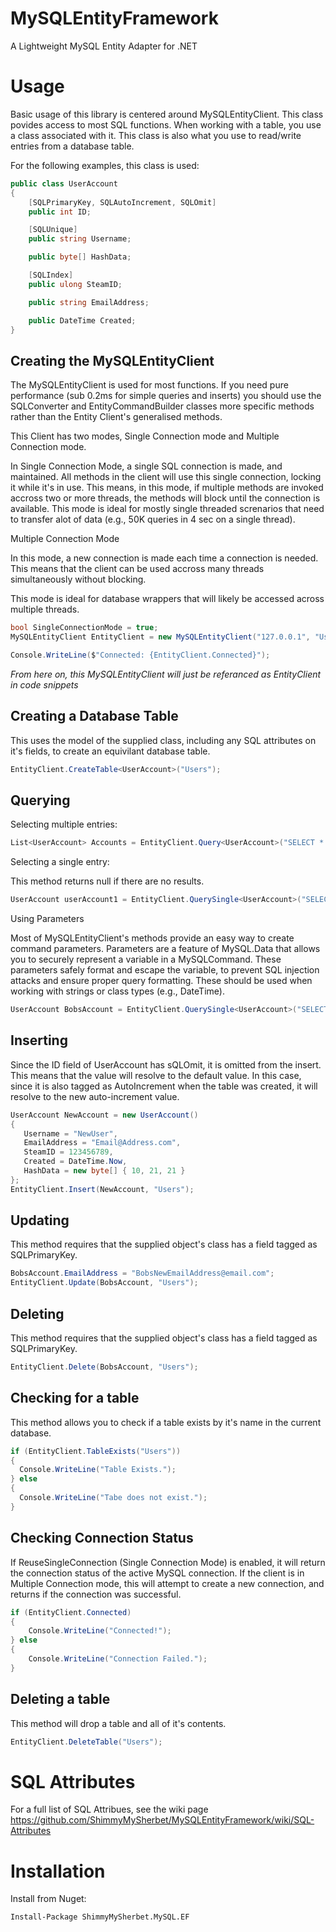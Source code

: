 # MySQLEntityFramework
A Lightweight MySQL Entity Adapter for .NET

# Usage

Basic usage of this library is centered around MySQLEntityClient. This class povides access to most SQL functions. When working with a table, you use a class associated with it.
This class is also what you use to read/write entries from a database table.

For the following examples, this class is used:
```cs
public class UserAccount
{
    [SQLPrimaryKey, SQLAutoIncrement, SQLOmit]
    public int ID;

    [SQLUnique]
    public string Username;

    public byte[] HashData;

    [SQLIndex]
    public ulong SteamID;

    public string EmailAddress;

    public DateTime Created;
}
```
## Creating the MySQLEntityClient

The MySQLEntityClient is used for most functions. If you need pure performance (sub 0.2ms for simple queries and inserts) you should use the SQLConverter and EntityCommandBuilder classes more specific methods rather than the Entity Client's generalised methods.

This Client has two modes, Single Connection mode and Multiple Connection mode.

In Single Connection Mode, a single SQL connection is made, and maintained. All methods in the client will use this single connection, locking it while it's in use. This means, in this mode, if multiple methods are invoked accross two or more threads, the methods will block until the connection is available.
This mode is ideal for mostly single threaded screnarios that need to transfer alot of data (e.g., 50K queries in 4 sec on a single thread).

Multiple Connection Mode

In this mode, a new connection is made each time a connection is needed. This means that the client can be used accross many threads simultaneously without blocking.

This mode is ideal for database wrappers that will likely be accessed across multiple threads.

```cs
bool SingleConnectionMode = true;
MySQLEntityClient EntityClient = new MySQLEntityClient("127.0.0.1", "UserName", "SuperSecretPassword", "Database", 3306, SingleConnectionMode);

Console.WriteLine($"Connected: {EntityClient.Connected}");
```
*From here on, this MySQLEntityClient will just be referanced as EntityClient in code snippets*

## Creating a Database Table

This uses the model of the supplied class, including any SQL attributes on it's fields, to create an equivilant database table.

```cs
EntityClient.CreateTable<UserAccount>("Users");
```

## Querying

Selecting multiple entries:

```cs
List<UserAccount> Accounts = EntityClient.Query<UserAccount>("SELECT * FROM Users");
```

Selecting a single entry:

This method returns null if there are no results.

```cs
UserAccount userAccount1 = EntityClient.QuerySingle<UserAccount>("SELECT * FROM Users WHERE ID = 1");
```

Using Parameters

Most of MySQLEntityClient's methods provide an easy way to create command parameters. Parameters are a feature of MySQL.Data that allows you to securely represent a variable in a MySQLCommand.
These parameters safely format and escape the variable, to prevent SQL injection attacks and ensure proper query formatting. These should be used when working with strings or class types (e.g., DateTime).

```cs
UserAccount BobsAccount = EntityClient.QuerySingle<UserAccount>("SELECT * FROM Users WHERE Username = @0 AND EmailAddresss = @1", "Bob", "BobsMail@mail.com");
```

## Inserting

Since the ID field of UserAccount has sQLOmit, it is omitted from the insert. This means that the value will resolve to the default value. In this case, since it is also tagged as AutoIncrement when the table was created, it will resolve to the new auto-increment value.

```cs
UserAccount NewAccount = new UserAccount()
{
   Username = "NewUser",
   EmailAddress = "Email@Address.com",
   SteamID = 123456789,
   Created = DateTime.Now,
   HashData = new byte[] { 10, 21, 21 }
};
EntityClient.Insert(NewAccount, "Users");
```

## Updating

This method requires that the supplied object's class has a field tagged as SQLPrimaryKey.

```cs
BobsAccount.EmailAddress = "BobsNewEmailAddress@email.com";
EntityClient.Update(BobsAccount, "Users");
```
 
 ## Deleting
 
 This method requires that the supplied object's class has a field tagged as SQLPrimaryKey.
 
 ```cs
 EntityClient.Delete(BobsAccount, "Users");
 ```
 ## Checking for a table
 
 This method allows you to check if a table exists by it's name in the current database.
 
 ```cs
if (EntityClient.TableExists("Users"))
{
   Console.WriteLine("Table Exists.");
} else
{
   Console.WriteLine("Tabe does not exist.");
}
```

## Checking Connection Status

If ReuseSingleConnection (Single Connection Mode) is enabled, it will return the connection status of the active MySQL connection. If the client is in Multiple Connection mode, this will attempt to create a new connection, and returns if the connection was successful.

```cs
if (EntityClient.Connected)
{
    Console.WriteLine("Connected!");
} else
{
    Console.WriteLine("Connection Failed.");
}
```
## Deleting a table

This method will drop a table and all of it's contents. 

```cs
EntityClient.DeleteTable("Users");
```

# SQL Attributes

For a full list of SQL Attribues, see the wiki page https://github.com/ShimmyMySherbet/MySQLEntityFramework/wiki/SQL-Attributes

# Installation

Install from Nuget:
```
Install-Package ShimmyMySherbet.MySQL.EF
```


